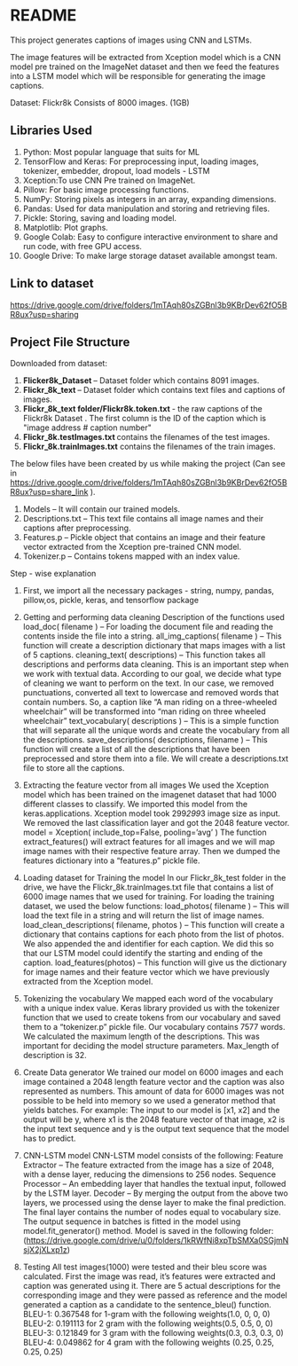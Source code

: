 # README #


This project generates captions of images using CNN and LSTMs.

The image features will be extracted from Xception model which is a CNN model pre trained on the ImageNet dataset and then we feed the features into a LSTM model which will be responsible for generating the image captions.

Dataset:  Flickr8k
Consists of 8000 images. (1GB)


## Libraries Used ##
1. Python: Most popular language that suits for ML
2. TensorFlow and Keras: For preprocessing input, loading images, tokenizer, embedder, dropout, load models - LSTM
3. Xception:To use CNN Pre trained on ImageNet.
4. Pillow: For basic image processing functions.
5. NumPy:  Storing pixels as integers in an array, expanding dimensions.
6. Pandas: Used for data manipulation and storing and retrieving files.
7. Pickle: Storing, saving and loading model.
8. Matplotlib: Plot graphs.
9. Google Colab: Easy to configure interactive environment to share and run code, with free GPU access.
10. Google Drive: To make large storage dataset available amongst team.



## Link to dataset ##
https://drive.google.com/drive/folders/1mTAqh80sZGBnl3b9KBrDev62fO5BR8ux?usp=sharing


## Project File Structure ##
Downloaded from dataset:
1. <b> Flicker8k_Dataset </b> – Dataset folder which contains 8091 images.
2. <b>  Flickr_8k_text </b> – Dataset folder which contains text files and captions of images.
3. <b> Flickr_8k_text folder/Flickr8k.token.txt </b>- the raw captions of the Flickr8k Dataset . The first column is the ID of the caption which is "image address # caption number"
4. <b> Flickr_8k.testImages.txt </b> contains the filenames of the test images.
5. <b> Flickr_8k.trainImages.txt</b>  contains the filenames of the train images.
 
The below files have been created by us while making the project (Can see in  https://drive.google.com/drive/folders/1mTAqh80sZGBnl3b9KBrDev62fO5BR8ux?usp=share_link ).
1. Models – It will contain our trained models.
2. Descriptions.txt – This text file contains all image names and their captions after preprocessing.
3. Features.p – Pickle object that contains an image and their feature vector extracted from the Xception pre-trained CNN model.
4. Tokenizer.p – Contains tokens mapped with an index value. <br>

Step - wise explanation
1. First, we import all the necessary packages - string, numpy, pandas, pillow,os, pickle, keras, and tensorflow package
2. Getting and performing data cleaning
Description of the functions used
load_doc( filename ) – For loading the document file and reading the contents inside the file into a string.
all_img_captions( filename ) – This function will create a description dictionary that maps images with a list of 5 captions. 
cleaning_text( descriptions) – This function takes all descriptions and performs data cleaning. This is an important step when we work with textual data. According to our goal, we decide what type of cleaning we want to perform on the text. In our case, we removed punctuations, converted all text to lowercase and removed words that contain numbers.
So, a caption like “A man riding on a three-wheeled wheelchair” will be transformed into “man riding on three wheeled wheelchair”
text_vocabulary( descriptions ) – This is a simple function that will separate all the unique words and create the vocabulary from all the descriptions.
save_descriptions( descriptions, filename ) – This function will create a list of all the descriptions that have been preprocessed and store them into a file. We will create a descriptions.txt file to store all the captions.
3. Extracting the feature vector from all images 
We used the Xception model which has been trained on the imagenet dataset that had 1000 different classes to classify. We imported this model from the keras.applications. Xception model took 299*299*3 image size as input. We removed the last classification layer and got the 2048 feature vector.
model = Xception( include_top=False, pooling=’avg’ )
The function extract_features() will extract features for all images and we will map image names with their respective feature array. Then we dumped the features dictionary into a “features.p” pickle file.
4. Loading dataset for Training the model
In our Flickr_8k_test folder in the drive, we have the Flickr_8k.trainImages.txt file that contains a list of 6000 image names that we used for training.
For loading the training dataset, we used the below functions:
load_photos( filename ) – This will load the text file in a string and will return the list of image names.
load_clean_descriptions( filename, photos ) – This function will create a dictionary that contains captions for each photo from the list of photos. We also appended the <start> and <end> identifier for each caption. We did this so that our LSTM model could identify the starting and ending of the caption.
load_features(photos) – This function will give us the dictionary for image names and their feature vector which we have previously extracted from the Xception model.
5. Tokenizing the vocabulary 
We mapped each word of the vocabulary with a unique index value. Keras library provided us with the tokenizer function that we used to create tokens from our vocabulary and saved them to a “tokenizer.p” pickle file.
Our vocabulary contains 7577 words. We calculated the maximum length of the descriptions. This was important for deciding the model structure parameters. Max_length of description is 32.
 
6. Create Data generator
We trained our model on 6000 images and each image contained a 2048 length feature vector and the caption was also represented as numbers. This amount of data for 6000 images was not possible to be held into memory so we used a generator method that yields batches.
For example:
The input to our model is [x1, x2] and the output will be y, where x1 is the 2048 feature vector of that image, x2 is the input text sequence and y is the output text sequence that the model has to predict.
7. CNN-LSTM model
CNN-LSTM model consists of the following:
Feature Extractor – The feature extracted from the image has a size of 2048, with a dense layer, reducing the dimensions to 256 nodes.
Sequence Processor – An embedding layer that handles the textual input, followed by the LSTM layer.
Decoder – By merging the output from the above two layers, we processed using the dense layer to make the final prediction. The final layer contains the number of nodes equal to vocabulary size.
The output sequence in batches is fitted in the model using model.fit_generator() method. Model is saved in the following folder: (https://drive.google.com/drive/u/0/folders/1kRWfNi8xpTbSMXa0SGjmNsjX2jXLxp1z)
9. Testing
All test images(1000) were tested and their bleu score was calculated.
First the image was read, it’s features were extracted and caption was generated using it. There are 5 actual descriptions for the corresponding image and they were passed as reference and the model generated a caption as a candidate to the sentence_bleu() function.
BLEU-1: 0.367548 for 1-gram with the following weights(1.0, 0, 0, 0)
BLEU-2: 0.191113 for 2 gram with the following weights(0.5, 0.5, 0, 0)
BLEU-3: 0.121849 for 3 gram with the following weights(0.3, 0.3, 0.3, 0)
BLEU-4: 0.049862 for 4 gram with the following weights (0.25, 0.25, 0.25, 0.25)
